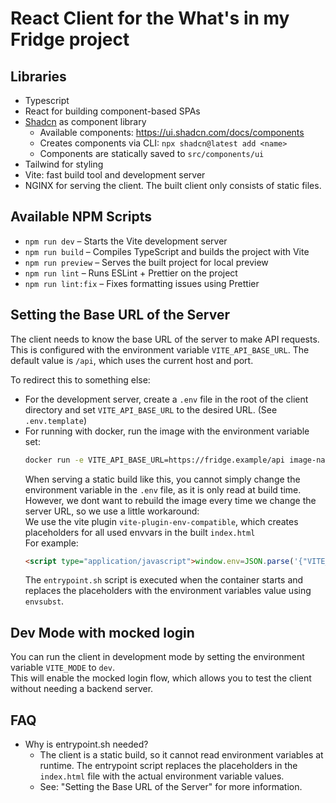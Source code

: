 # React Client for the What's in my Fridge project

## Libraries

- Typescript
- React for building component-based SPAs
- [Shadcn](https://ui.shadcn.com/) as component library
    - Available components: https://ui.shadcn.com/docs/components
    - Creates components via CLI: `npx shadcn@latest add <name>`
    - Components are statically saved to `src/components/ui`
- Tailwind for styling
- Vite: fast build tool and development server
- NGINX for serving the client. The built client only consists of static files.

## Available NPM Scripts

- `npm run dev` – Starts the Vite development server
- `npm run build` – Compiles TypeScript and builds the project with Vite
- `npm run preview` – Serves the built project for local preview
- `npm run lint` – Runs ESLint + Prettier on the project
- `npm run lint:fix` – Fixes formatting issues using Prettier

## Setting the Base URL of the Server
The client needs to know the base URL of the server to make API requests.  
This is configured with the environment variable `VITE_API_BASE_URL`.
The default value is `/api`, which uses the current host and port.

To redirect this to something else:
- For the development server, create a `.env` file in the root of the client directory and set `VITE_API_BASE_URL` to the desired URL. (See `.env.template`)
- For running with docker, run the image with the environment variable set:
  ```bash
  docker run -e VITE_API_BASE_URL=https://fridge.example/api image-name
  ```
  When serving a static build like this, you cannot simply change the environment variable in the `.env` file, as it is only read at build time.  
  However, we dont want to rebuild the image every time we change the server URL, so we use a little workaround:  
  We use the vite plugin `vite-plugin-env-compatible`, which creates placeholders for all used envvars in the built `index.html`   
  For example:
  ```html
  <script type="application/javascript">window.env=JSON.parse('{"VITE_API_BASE_URL":"${VITE_API_BASE_URL}"}');</script>
  ```
  The `entrypoint.sh` script is executed when the container starts and replaces the placeholders with the environment variables value using `envsubst`.

## Dev Mode with mocked login
You can run the client in development mode by setting the environment variable `VITE_MODE` to `dev`.  
This will enable the mocked login flow, which allows you to test the client without needing a backend server.

## FAQ
- Why is entrypoint.sh needed?
  - The client is a static build, so it cannot read environment variables at runtime. The entrypoint script replaces the placeholders in the `index.html` file with the actual environment variable values.
  - See: "Setting the Base URL of the Server" for more information.
